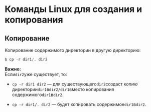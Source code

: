 # Команды Linux для создания и копирования  

## Копирование

Копирование содержимого директории в другую директорию:
```python
$ cp -r dir1/. dir2
```
**Важно:** <br>
Если`dir2`уже существует, то:
- `cp -r dir1 dir2` — для существующего`dir2`создаст *копию* 
директории`dir1`в`dir2/dir1`вместо копирования содержимого`dir1`в`dir2`.


- `cp -r dir1/. dir2` — будет копировать содержимое`dir1`в`dir2`.